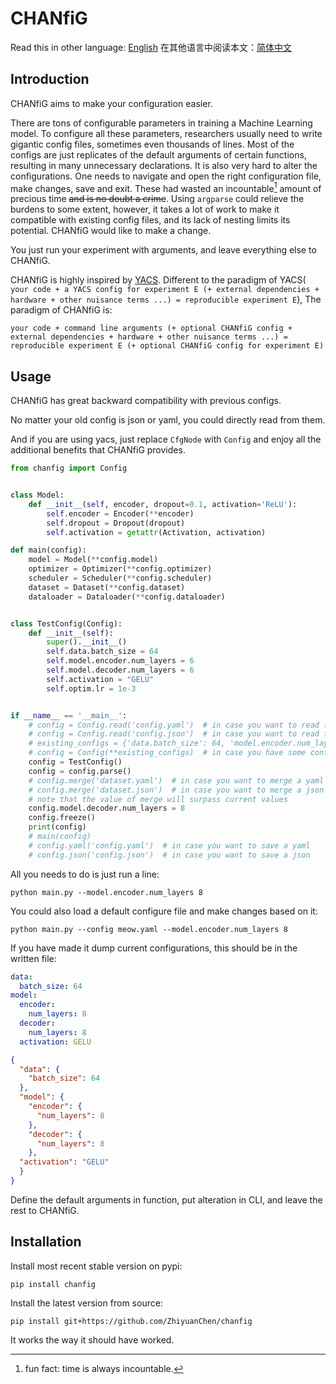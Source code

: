 # CHANfiG

Read this in other language: [English](README.md)
在其他语言中阅读本文：[简体中文](README.cn.md)

## Introduction

CHANfiG aims to make your configuration easier.

There are tons of configurable parameters in training a Machine Learning model.
To configure all these parameters, researchers usually need to write gigantic config files, sometimes even thousands of lines.
Most of the configs are just replicates of the default arguments of certain functions, resulting in many unnecessary declarations.
It is also very hard to alter the configurations.
One needs to navigate and open the right configuration file, make changes, save and exit.
These had wasted an incountable[^incountable] amount of precious time ~~and is no doubt a crime~~.
Using `argparse` could relieve the burdens to some extent, however, it takes a lot of work to make it compatible with existing config files, and its lack of nesting limits its potential.
CHANfiG would like to make a change.

You just run your experiment with arguments, and leave everything else to CHANfiG.

CHANfiG is highly inspired by [YACS](https://github.com/rbgirshick/yacs).
Different to the paradigm of YACS(
`your code + a YACS config for experiment E (+ external dependencies + hardware + other nuisance terms ...) = reproducible experiment E`),
The paradigm of CHANfiG is:

`your code + command line arguments (+ optional CHANfiG config + external dependencies + hardware + other nuisance terms ...) = reproducible experiment E (+ optional CHANfiG config for experiment E)`

## Usage

CHANfiG has great backward compatibility with previous configs.

No matter your old config is json or yaml, you could directly read from them.

And if you are using yacs, just replace `CfgNode` with `Config` and enjoy all the additional benefits that CHANfiG provides.

```python
from chanfig import Config


class Model:
    def __init__(self, encoder, dropout=0.1, activation='ReLU'):
        self.encoder = Encoder(**encoder)
        self.dropout = Dropout(dropout)
        self.activation = getattr(Activation, activation)

def main(config):
    model = Model(**config.model)
    optimizer = Optimizer(**config.optimizer)
    scheduler = Scheduler(**config.scheduler)
    dataset = Dataset(**config.dataset)
    dataloader = Dataloader(**config.dataloader)


class TestConfig(Config):
    def __init__(self):
        super().__init__()
        self.data.batch_size = 64
        self.model.encoder.num_layers = 6
        self.model.decoder.num_layers = 6
        self.activation = "GELU"
        self.optim.lr = 1e-3


if __name__ == '__main__':
    # config = Config.read('config.yaml')  # in case you want to read from a yaml
    # config = Config.read('config.json')  # in case you want to read from a json
    # existing_configs = {'data.batch_size': 64, 'model.encoder.num_layers': 8}
    # config = Config(**existing_configs)  # in case you have some config in dict to load
    config = TestConfig()
    config = config.parse()
    # config.merge('dataset.yaml')  # in case you want to merge a yaml
    # config.merge('dataset.json')  # in case you want to merge a json
    # note that the value of merge will surpass current values
    config.model.decoder.num_layers = 8
    config.freeze()
    print(config)
    # main(config)
    # config.yaml('config.yaml')  # in case you want to save a yaml
    # config.json('config.json')  # in case you want to save a json
```

All you needs to do is just run a line:

```shell
python main.py --model.encoder.num_layers 8
```

You could also load a default configure file and make changes based on it:

```shell
python main.py --config meow.yaml --model.encoder.num_layers 8
```

If you have made it dump current configurations, this should be in the written file:

```yaml
data:
  batch_size: 64
model:
  encoder:
    num_layers: 8
  decoder:
    num_layers: 8
  activation: GELU
```

```json
{
  "data": {
    "batch_size": 64
  },
  "model": {
    "encoder": {
      "num_layers": 8
    },
    "decoder": {
      "num_layers": 8
    },
  "activation": "GELU"
  }
}
```

Define the default arguments in function, put alteration in CLI, and leave the rest to CHANfiG.

## Installation

Install most recent stable version on pypi:

```shell
pip install chanfig
```

Install the latest version from source:

```shell
pip install git+https://github.com/ZhiyuanChen/chanfig
```



It works the way it should have worked.

[^incountable]: fun fact: time is always incountable.
